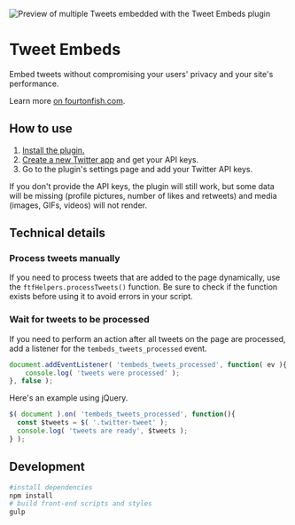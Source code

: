 ![Preview of multiple Tweets embedded with the Tweet Embeds plugin](./images/thumbnail/tweet-embeds-bw-tint.png)

# Tweet Embeds

Embed tweets without compromising your users' privacy and your site's performance.

Learn more [on fourtonfish.com](https://fourtonfish.com/project/tweet-embeds-wordpress-plugin/).

## How to use

1. [Install the plugin.](https://wordpress.org/plugins/tembeds)
2. [Create a new Twitter app](https://developer.twitter.com/en/dashboard) and get your API keys.
3. Go to the plugin's settings page and add your Twitter API keys.

If you don't provide the API keys, the plugin will still work, but some data will be missing (profile pictures, number of likes and retweets) and media (images, GIFs, videos) will not render.

## Technical details

### Process tweets manually

If you need to process tweets that are added to the page dynamically, use the `ftfHelpers.processTweets()` function. Be sure to check if the function exists before using it to avoid errors in your script.


### Wait for tweets to be processed

If you need to perform an action after all tweets on the page are processed, add a listener for the `tembeds_tweets_processed` event.

```js
document.addEventListener( 'tembeds_tweets_processed', function( ev ){
    console.log( 'tweets were processed' );
}, false );
```

Here's an example using jQuery.

```js
$( document ).on( 'tembeds_tweets_processed', function(){
  const $tweets = $( '.twitter-tweet' );
  console.log( 'tweets are ready', $tweets );
} );
```

## Development

```sh
#install dependencies
npm install
# build front-end scripts and styles
gulp
```
